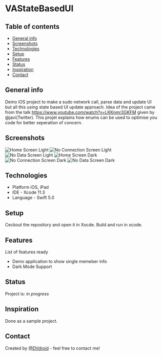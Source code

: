 # VAStateBasedUI

## Table of contents
* [General info](#general-info)
* [Screenshots](#screenshots)
* [Technologies](#technologies)
* [Setup](#setup)
* [Features](#features)
* [Status](#status)
* [Inspiration](#inspiration)
* [Contact](#contact)

## General info
Demo iOS project to make a sudo network call, parse data and update UI but all this using state based UI update approach. 
Idea of the project came from the talk https://www.youtube.com/watch?v=LKKnmr3GKFM given by @javi(Twitter). This projet explains how enums can be used to optimise you code for better seperation of concern.


## Screenshots
![Home Screen Light](./img/AppIcon.png?raw=true "1. Home Screen Light")
![No Connection Screen Light](./img/Loading_screen.png?raw=true "2. No Connection Screen Light")
![No Data Screen Light](./img/Home_Screen.png?raw=true "3. No Data Screen Light")
![Home Screen Dark](./img/No_Connection.png?raw=true "4. Home Screen Dark")
![No Connection Screen Dark](./img/Delete_Employee.png?raw=true "5. No Connection Screen Dark")
![No Data Screen Dark](./img/Confirm_Employee_Delete.png?raw=true "6. No Data Screen Dark")

## Technologies
* Platform iOS, iPad
* IDE - Xcode 11.3
* Language - Swift 5.0 

## Setup
Ceckout the repository and open it in Xocde. Build and run in xcode.

## Features
List of features ready 
* Demo application to show single memeber info
* Dark Mode Support

## Status
Project is: _in progress_

## Inspiration
Done as a sample project.

## Contact
Created by [@DVdroid](anandin02@gmail.com) - feel free to contact me!

